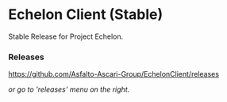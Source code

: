 # Echelon Client (Stable)
Stable Release for Project Echelon.

### Releases
https://github.com/Asfalto-Ascari-Group/EchelonClient/releases

*or go to 'releases' menu on the right.*
